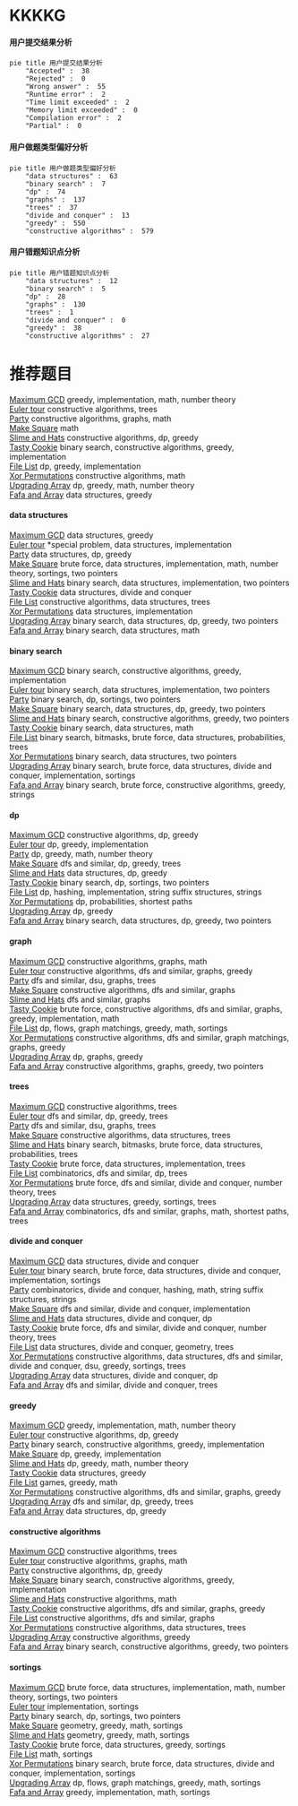 # KKKKG
<!-- tabs:start -->
#### **用户提交结果分析**

```mermaid
pie title 用户提交结果分析
    "Accepted" :  38
    "Rejected" :  0
    "Wrong answer" :  55
    "Runtime error" :  2
    "Time limit exceeded" :  2
    "Memory limit exceeded" :  0
    "Compilation error" :  2
    "Partial" :  0
```
#### **用户做题类型偏好分析**

```mermaid
pie title 用户做题类型偏好分析
    "data structures" :  63
    "binary search" :  7
    "dp" :  74
    "graphs" :  137
    "trees" :  37
    "divide and conquer" :  13
    "greedy" :  550
    "constructive algorithms" :  579
```
#### **用户错题知识点分析**

```mermaid
pie title 用户错题知识点分析
    "data structures" :  12
    "binary search" :  5
    "dp" :  28
    "graphs" :  130
    "trees" :  1
    "divide and conquer" :  0
    "greedy" :  38
    "constructive algorithms" :  27
```
<!-- tabs:end -->
# 推荐题目
[Maximum GCD](http://codeforces.com/problemset/problem/1370/A)		greedy,
                        implementation,
                        math,
                        number theory		  
[Euler tour](http://codeforces.com/problemset/problem/1053/E)		constructive algorithms,
                        trees		  
[Party](http://codeforces.com/problemset/problem/23/B)		constructive algorithms,
                        graphs,
                        math		  
[Make Square](http://codeforces.com/problemset/problem/1028/H)		math		  
[Slime and Hats](http://codeforces.com/problemset/problem/1349/E)		constructive algorithms,
                        dp,
                        greedy		  
[Tasty Cookie](http://codeforces.com/problemset/problem/1358/F)		binary search,
                        constructive algorithms,
                        greedy,
                        implementation		  
[File List](http://codeforces.com/problemset/problem/174/B)		dp,
                        greedy,
                        implementation		  
[Xor Permutations](http://codeforces.com/problemset/problem/1168/E)		constructive algorithms,
                        math		  
[Upgrading Array](http://codeforces.com/problemset/problem/402/D)		dp,
                        greedy,
                        math,
                        number theory		  
[Fafa and Array](http://codeforces.com/problemset/problem/935/F)		data structures,
                        greedy		  
<!-- tabs:start -->
#### **data structures**
[Maximum GCD](http://codeforces.com/problemset/problem/935/F)		data structures,
                        greedy		  
[Euler tour](http://codeforces.com/problemset/problem/158/C)		*special problem,
                        data structures,
                        implementation		  
[Party](http://codeforces.com/problemset/problem/675/E)		data structures,
                        dp,
                        greedy		  
[Make Square](https://codeforces.com/contest/831/problem/F)		brute force,
                        data structures,
                        implementation,
                        math,
                        number theory,
                        sortings,
                        two pointers		  
[Slime and Hats](http://codeforces.com/problemset/problem/1333/C)		binary search,
                        data structures,
                        implementation,
                        two pointers		  
[Tasty Cookie](http://codeforces.com/problemset/problem/848/C)		data structures,
                        divide and conquer		  
[File List](http://codeforces.com/problemset/problem/482/B)		constructive algorithms,
                        data structures,
                        trees		  
[Xor Permutations](http://codeforces.com/problemset/problem/1234/B2)		data structures,
                        implementation		  
[Upgrading Array](http://codeforces.com/problemset/problem/1492/C)		binary search,
                        data structures,
                        dp,
                        greedy,
                        two pointers		  
[Fafa and Array](http://codeforces.com/problemset/problem/1490/G)		binary search,
                        data structures,
                        math		  
#### **binary search**
[Maximum GCD](http://codeforces.com/problemset/problem/1358/F)		binary search,
                        constructive algorithms,
                        greedy,
                        implementation		  
[Euler tour](http://codeforces.com/problemset/problem/1333/C)		binary search,
                        data structures,
                        implementation,
                        two pointers		  
[Party](http://codeforces.com/problemset/problem/253/B)		binary search,
                        dp,
                        sortings,
                        two pointers		  
[Make Square](http://codeforces.com/problemset/problem/1492/C)		binary search,
                        data structures,
                        dp,
                        greedy,
                        two pointers		  
[Slime and Hats](http://codeforces.com/problemset/problem/1463/D)		binary search,
                        constructive algorithms,
                        greedy,
                        two pointers		  
[Tasty Cookie](http://codeforces.com/problemset/problem/1490/G)		binary search,
                        data structures,
                        math		  
[File List](http://codeforces.com/problemset/problem/1479/D)		binary search,
                        bitmasks,
                        brute force,
                        data structures,
                        probabilities,
                        trees		  
[Xor Permutations](http://codeforces.com/problemset/problem/1436/E)		binary search,
                        data structures,
                        two pointers		  
[Upgrading Array](http://codeforces.com/problemset/problem/1461/D)		binary search,
                        brute force,
                        data structures,
                        divide and conquer,
                        implementation,
                        sortings		  
[Fafa and Array](http://codeforces.com/problemset/problem/1493/C)		binary search,
                        brute force,
                        constructive algorithms,
                        greedy,
                        strings		  
#### **dp**
[Maximum GCD](http://codeforces.com/problemset/problem/1349/E)		constructive algorithms,
                        dp,
                        greedy		  
[Euler tour](http://codeforces.com/problemset/problem/174/B)		dp,
                        greedy,
                        implementation		  
[Party](http://codeforces.com/problemset/problem/402/D)		dp,
                        greedy,
                        math,
                        number theory		  
[Make Square](http://codeforces.com/problemset/problem/1294/F)		dfs and similar,
                        dp,
                        greedy,
                        trees		  
[Slime and Hats](http://codeforces.com/problemset/problem/675/E)		data structures,
                        dp,
                        greedy		  
[Tasty Cookie](http://codeforces.com/problemset/problem/253/B)		binary search,
                        dp,
                        sortings,
                        two pointers		  
[File List](http://codeforces.com/problemset/problem/1393/E1)		dp,
                        hashing,
                        implementation,
                        string suffix structures,
                        strings		  
[Xor Permutations](http://codeforces.com/problemset/problem/1245/E)		dp,
                        probabilities,
                        shortest paths		  
[Upgrading Array](http://codeforces.com/problemset/problem/1283/E)		dp,
                        greedy		  
[Fafa and Array](http://codeforces.com/problemset/problem/1492/C)		binary search,
                        data structures,
                        dp,
                        greedy,
                        two pointers		  
#### **graph**
[Maximum GCD](http://codeforces.com/problemset/problem/23/B)		constructive algorithms,
                        graphs,
                        math		  
[Euler tour](http://codeforces.com/problemset/problem/549/B)		constructive algorithms,
                        dfs and similar,
                        graphs,
                        greedy		  
[Party](https://codeforces.com/contest/871/problem/C)		dfs and similar,
                        dsu,
                        graphs,
                        trees		  
[Make Square](http://codeforces.com/problemset/problem/1385/E)		constructive algorithms,
                        dfs and similar,
                        graphs		  
[Slime and Hats](http://codeforces.com/problemset/problem/117/C)		dfs and similar,
                        graphs		  
[Tasty Cookie](http://codeforces.com/problemset/problem/1487/C)		brute force,
                        constructive algorithms,
                        dfs and similar,
                        graphs,
                        greedy,
                        implementation,
                        math		  
[File List](http://codeforces.com/problemset/problem/1437/C)		dp,
                        flows,
                        graph matchings,
                        greedy,
                        math,
                        sortings		  
[Xor Permutations](http://codeforces.com/problemset/problem/1470/D)		constructive algorithms,
                        dfs and similar,
                        graph matchings,
                        graphs,
                        greedy		  
[Upgrading Array](http://codeforces.com/problemset/problem/1476/C)		dp,
                        graphs,
                        greedy		  
[Fafa and Array](http://codeforces.com/problemset/problem/1304/D)		constructive algorithms,
                        graphs,
                        greedy,
                        two pointers		  
#### **trees**
[Maximum GCD](http://codeforces.com/problemset/problem/1053/E)		constructive algorithms,
                        trees		  
[Euler tour](http://codeforces.com/problemset/problem/1294/F)		dfs and similar,
                        dp,
                        greedy,
                        trees		  
[Party](https://codeforces.com/contest/871/problem/C)		dfs and similar,
                        dsu,
                        graphs,
                        trees		  
[Make Square](http://codeforces.com/problemset/problem/482/B)		constructive algorithms,
                        data structures,
                        trees		  
[Slime and Hats](http://codeforces.com/problemset/problem/1479/D)		binary search,
                        bitmasks,
                        brute force,
                        data structures,
                        probabilities,
                        trees		  
[Tasty Cookie](http://codeforces.com/problemset/problem/1511/C)		brute force,
                        data structures,
                        implementation,
                        trees		  
[File List](http://codeforces.com/problemset/problem/1499/F)		combinatorics,
                        dfs and similar,
                        dp,
                        trees		  
[Xor Permutations](http://codeforces.com/problemset/problem/1491/E)		brute force,
                        dfs and similar,
                        divide and conquer,
                        number theory,
                        trees		  
[Upgrading Array](http://codeforces.com/problemset/problem/1466/D)		data structures,
                        greedy,
                        sortings,
                        trees		  
[Fafa and Array](http://codeforces.com/problemset/problem/1495/D)		combinatorics,
                        dfs and similar,
                        graphs,
                        math,
                        shortest paths,
                        trees		  
#### **divide and conquer**
[Maximum GCD](http://codeforces.com/problemset/problem/848/C)		data structures,
                        divide and conquer		  
[Euler tour](http://codeforces.com/problemset/problem/1461/D)		binary search,
                        brute force,
                        data structures,
                        divide and conquer,
                        implementation,
                        sortings		  
[Party](http://codeforces.com/problemset/problem/1466/G)		combinatorics,
                        divide and conquer,
                        hashing,
                        math,
                        string suffix structures,
                        strings		  
[Make Square](http://codeforces.com/problemset/problem/1490/D)		dfs and similar,
                        divide and conquer,
                        implementation		  
[Slime and Hats](https://codeforces.com/contest/1483/problem/C)		data structures,
                        divide and conquer,
                        dp		  
[Tasty Cookie](http://codeforces.com/problemset/problem/1491/E)		brute force,
                        dfs and similar,
                        divide and conquer,
                        number theory,
                        trees		  
[File List](http://codeforces.com/problemset/problem/1303/G)		data structures,
                        divide and conquer,
                        geometry,
                        trees		  
[Xor Permutations](http://codeforces.com/problemset/problem/1494/D)		constructive algorithms,
                        data structures,
                        dfs and similar,
                        divide and conquer,
                        dsu,
                        greedy,
                        sortings,
                        trees		  
[Upgrading Array](http://codeforces.com/problemset/problem/1482/E)		data structures,
                        divide and conquer,
                        dp		  
[Fafa and Array](http://codeforces.com/problemset/problem/566/C)		dfs and similar,
                        divide and conquer,
                        trees		  
#### **greedy**
[Maximum GCD](http://codeforces.com/problemset/problem/1370/A)		greedy,
                        implementation,
                        math,
                        number theory		  
[Euler tour](http://codeforces.com/problemset/problem/1349/E)		constructive algorithms,
                        dp,
                        greedy		  
[Party](http://codeforces.com/problemset/problem/1358/F)		binary search,
                        constructive algorithms,
                        greedy,
                        implementation		  
[Make Square](http://codeforces.com/problemset/problem/174/B)		dp,
                        greedy,
                        implementation		  
[Slime and Hats](http://codeforces.com/problemset/problem/402/D)		dp,
                        greedy,
                        math,
                        number theory		  
[Tasty Cookie](http://codeforces.com/problemset/problem/935/F)		data structures,
                        greedy		  
[File List](http://codeforces.com/problemset/problem/1215/D)		games,
                        greedy,
                        math		  
[Xor Permutations](http://codeforces.com/problemset/problem/549/B)		constructive algorithms,
                        dfs and similar,
                        graphs,
                        greedy		  
[Upgrading Array](http://codeforces.com/problemset/problem/1294/F)		dfs and similar,
                        dp,
                        greedy,
                        trees		  
[Fafa and Array](http://codeforces.com/problemset/problem/675/E)		data structures,
                        dp,
                        greedy		  
#### **constructive algorithms**
[Maximum GCD](http://codeforces.com/problemset/problem/1053/E)		constructive algorithms,
                        trees		  
[Euler tour](http://codeforces.com/problemset/problem/23/B)		constructive algorithms,
                        graphs,
                        math		  
[Party](http://codeforces.com/problemset/problem/1349/E)		constructive algorithms,
                        dp,
                        greedy		  
[Make Square](http://codeforces.com/problemset/problem/1358/F)		binary search,
                        constructive algorithms,
                        greedy,
                        implementation		  
[Slime and Hats](http://codeforces.com/problemset/problem/1168/E)		constructive algorithms,
                        math		  
[Tasty Cookie](http://codeforces.com/problemset/problem/549/B)		constructive algorithms,
                        dfs and similar,
                        graphs,
                        greedy		  
[File List](http://codeforces.com/problemset/problem/1385/E)		constructive algorithms,
                        dfs and similar,
                        graphs		  
[Xor Permutations](http://codeforces.com/problemset/problem/482/B)		constructive algorithms,
                        data structures,
                        trees		  
[Upgrading Array](http://codeforces.com/problemset/problem/1493/A)		constructive algorithms,
                        greedy		  
[Fafa and Array](http://codeforces.com/problemset/problem/1463/D)		binary search,
                        constructive algorithms,
                        greedy,
                        two pointers		  
#### **sortings**
[Maximum GCD](https://codeforces.com/contest/831/problem/F)		brute force,
                        data structures,
                        implementation,
                        math,
                        number theory,
                        sortings,
                        two pointers		  
[Euler tour](http://codeforces.com/problemset/problem/670/C)		implementation,
                        sortings		  
[Party](http://codeforces.com/problemset/problem/253/B)		binary search,
                        dp,
                        sortings,
                        two pointers		  
[Make Square](https://codeforces.com/contest/1496/problem/C)		geometry,
                        greedy,
                        math,
                        sortings		  
[Slime and Hats](http://codeforces.com/problemset/problem/1495/A)		geometry,
                        greedy,
                        math,
                        sortings		  
[Tasty Cookie](http://codeforces.com/problemset/problem/1497/A)		brute force,
                        data structures,
                        greedy,
                        sortings		  
[File List](http://codeforces.com/problemset/problem/1427/A)		math,
                        sortings		  
[Xor Permutations](http://codeforces.com/problemset/problem/1461/D)		binary search,
                        brute force,
                        data structures,
                        divide and conquer,
                        implementation,
                        sortings		  
[Upgrading Array](http://codeforces.com/problemset/problem/1437/C)		dp,
                        flows,
                        graph matchings,
                        greedy,
                        math,
                        sortings		  
[Fafa and Array](http://codeforces.com/problemset/problem/1473/A)		greedy,
                        implementation,
                        math,
                        sortings		  
<!-- tabs:end -->
